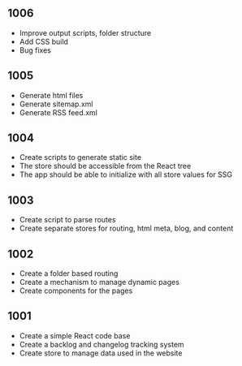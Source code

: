 ## 1006
  - Improve output scripts, folder structure
  - Add CSS build
  - Bug fixes

## 1005
  - Generate html files
  - Generate sitemap.xml
  - Generate RSS feed.xml

## 1004
  - Create scripts to generate static site
  - The store should be accessible from the React tree
  - The app should be able to initialize with all store values for SSG

## 1003
  - Create script to parse routes 
  - Create separate stores for routing, html meta, blog, and content

## 1002
  - Create a folder based routing
  - Create a mechanism to manage dynamic pages
  - Create components for the pages

## 1001
  - Create a simple React code base
  - Create a backlog and changelog tracking system
  - Create store to manage data used in the website
